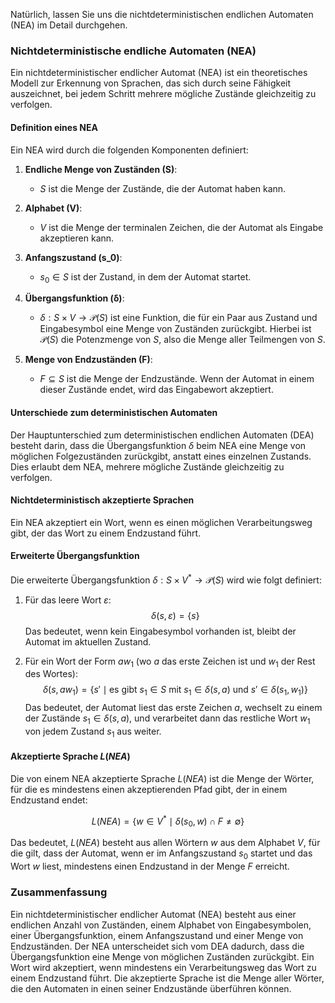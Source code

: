 Natürlich, lassen Sie uns die nichtdeterministischen endlichen Automaten (NEA) im Detail durchgehen.

### Nichtdeterministische endliche Automaten (NEA)

Ein nichtdeterministischer endlicher Automat (NEA) ist ein theoretisches Modell zur Erkennung von Sprachen, das sich durch seine Fähigkeit auszeichnet, bei jedem Schritt mehrere mögliche Zustände gleichzeitig zu verfolgen.

#### Definition eines NEA

Ein NEA wird durch die folgenden Komponenten definiert:

1. **Endliche Menge von Zuständen (S)**:
   - $S$ ist die Menge der Zustände, die der Automat haben kann.

2. **Alphabet (V)**:
   - $V$ ist die Menge der terminalen Zeichen, die der Automat als Eingabe akzeptieren kann.

3. **Anfangszustand (s_0)**:
   - $s_0 \in S$ ist der Zustand, in dem der Automat startet.

4. **Übergangsfunktion (δ)**:
   - $\delta : S \times V \rightarrow \mathcal{P}(S)$ ist eine Funktion, die für ein Paar aus Zustand und Eingabesymbol eine Menge von Zuständen zurückgibt. Hierbei ist $\mathcal{P}(S)$ die Potenzmenge von $S$, also die Menge aller Teilmengen von $S$.

5. **Menge von Endzuständen (F)**:
   - $F \subseteq S$ ist die Menge der Endzustände. Wenn der Automat in einem dieser Zustände endet, wird das Eingabewort akzeptiert.

#### Unterschiede zum deterministischen Automaten

Der Hauptunterschied zum deterministischen endlichen Automaten (DEA) besteht darin, dass die Übergangsfunktion $\delta$ beim NEA eine Menge von möglichen Folgezuständen zurückgibt, anstatt eines einzelnen Zustands. Dies erlaubt dem NEA, mehrere mögliche Zustände gleichzeitig zu verfolgen.

#### Nichtdeterministisch akzeptierte Sprachen

Ein NEA akzeptiert ein Wort, wenn es einen möglichen Verarbeitungsweg gibt, der das Wort zu einem Endzustand führt.

#### Erweiterte Übergangsfunktion

Die erweiterte Übergangsfunktion $\delta : S \times V^* \rightarrow \mathcal{P}(S)$ wird wie folgt definiert:

1. Für das leere Wort $\varepsilon$:
   $$
   \delta(s, \varepsilon) = \{s\}
   $$
   Das bedeutet, wenn kein Eingabesymbol vorhanden ist, bleibt der Automat im aktuellen Zustand.

2. Für ein Wort der Form $aw_1$ (wo $a$ das erste Zeichen ist und $w_1$ der Rest des Wortes):
   $$
   \delta(s, aw_1) = \{s' \mid \text{es gibt } s_1 \in S \text{ mit } s_1 \in \delta(s, a) \text{ und } s' \in \delta(s_1, w_1)\}
   $$
   Das bedeutet, der Automat liest das erste Zeichen $a$, wechselt zu einem der Zustände $s_1 \in \delta(s, a)$, und verarbeitet dann das restliche Wort $w_1$ von jedem Zustand $s_1$ aus weiter.

#### Akzeptierte Sprache $L(NEA)$

Die von einem NEA akzeptierte Sprache $L(NEA)$ ist die Menge der Wörter, für die es mindestens einen akzeptierenden Pfad gibt, der in einem Endzustand endet:

$$
L(NEA) = \{ w \in V^* \mid \delta(s_0, w) \cap F \neq \emptyset \}
$$

Das bedeutet, $L(NEA)$ besteht aus allen Wörtern $w$ aus dem Alphabet $V$, für die gilt, dass der Automat, wenn er im Anfangszustand $s_0$ startet und das Wort $w$ liest, mindestens einen Endzustand in der Menge $F$ erreicht.

### Zusammenfassung

Ein nichtdeterministischer endlicher Automat (NEA) besteht aus einer endlichen Anzahl von Zuständen, einem Alphabet von Eingabesymbolen, einer Übergangsfunktion, einem Anfangszustand und einer Menge von Endzuständen. Der NEA unterscheidet sich vom DEA dadurch, dass die Übergangsfunktion eine Menge von möglichen Zuständen zurückgibt. Ein Wort wird akzeptiert, wenn mindestens ein Verarbeitungsweg das Wort zu einem Endzustand führt. Die akzeptierte Sprache ist die Menge aller Wörter, die den Automaten in einen seiner Endzustände überführen können.

